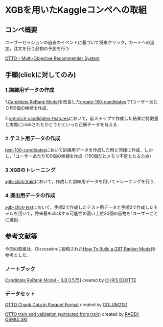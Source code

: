 # XGBを用いたKaggleコンペへの取組


## コンペ概要
ユーザーセッションの過去のイベントに基づいて将来クリック，カートへの追加，注文を行う品物の予測を行う

[OTTO – Multi-Objective Recommender System](https://www.kaggle.com/competitions/otto-recommender-system/overview)

## 手順(clickに対してのみ)
### 1.訓練用データの作成
 1.[Candidate ReRank Model](https://www.kaggle.com/code/cdeotte/candidate-rerank-model-lb-0-575)を改良した[create-150-candidates](https://github.com/yutakakunn/Kaggle/blob/master/create-150-candidates.ipynb)で1ユーザーあたり150個の候補を作成．

 2.[val-click-candidates-features](https://github.com/yutakakunn/Kaggle/blob/master/val-click-candidates-features.ipynb)において，前ステップで作成した結果に特徴量と実際にclickされたかどうかといった正解データを与える．
### 2.テスト用データの作成
[test-100-candidates](https://github.com/yutakakunn/Kaggle/blob/master/test-100-candidates.ipynb)において訓練用データを作成した時と同様に作成．しかし，1ユーザーあたり100個の候補を作成（150個だとメモリ不足となるため）

### 3.XGBのトレーニング
[xgb-click-train](https://github.com/yutakakunn/Kaggle/blob/master/xgb-click-train.ipynb)において，作成した訓練用データを用いてトレーニングを行う．

### 4.提出用データの作成
[xgb-click-test](https://github.com/yutakakunn/Kaggle/blob/master/xgb-click-test.ipynb)において，手順2で作成したテスト用データと手順3で作成したモデルを用いて，将来最もclickする可能性の高い上位20個の品物を1ユーザーごとに選出．


## 参考文献等
今回の取組は，Discussionに投稿された[How To Build a GBT Ranker Model](https://www.kaggle.com/competitions/otto-recommender-system/discussion/370210)を参考とした．
### ノートブック
[Candidate ReRank Model - [LB 0.575]](https://www.kaggle.com/code/cdeotte/candidate-rerank-model-lb-0-575) created by [CHRIS DEOTTE](https://www.kaggle.com/cdeotte)
### データセット
[OTTO Chunk Data in Parquet Format](https://www.kaggle.com/datasets/columbia2131/otto-chunk-data-inparquet-format) created by [COLUM2131](https://www.kaggle.com/datasets/columbia2131/otto-chunk-data-inparquet-format)

[OTTO train and validation (extracted from train)](https://www.kaggle.com/datasets/radek1/otto-train-and-test-data-for-local-validation) created by [RADEK OSMULSKI](https://www.kaggle.com/radek1)

